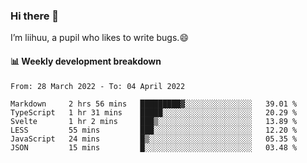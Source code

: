 ### Hi there 👋
I’m liihuu, a pupil who likes to write bugs.😄


#### 📊 Weekly development breakdown
<!--START_SECTION:waka-->

```text
From: 28 March 2022 - To: 04 April 2022

Markdown     2 hrs 56 mins   █████████▓░░░░░░░░░░░░░░░   39.01 %
TypeScript   1 hr 31 mins    █████░░░░░░░░░░░░░░░░░░░░   20.29 %
Svelte       1 hr 2 mins     ███▒░░░░░░░░░░░░░░░░░░░░░   13.89 %
LESS         55 mins         ███░░░░░░░░░░░░░░░░░░░░░░   12.20 %
JavaScript   24 mins         █▒░░░░░░░░░░░░░░░░░░░░░░░   05.35 %
JSON         15 mins         █░░░░░░░░░░░░░░░░░░░░░░░░   03.48 %
```

<!--END_SECTION:waka-->

<!--
**liihuu/liihuu** is a ✨ _special_ ✨ repository because its `README.md` (this file) appears on your GitHub profile.

Here are some ideas to get you started:

- 🔭 I’m currently working on ...
- 🌱 I’m currently learning ...
- 👯 I’m looking to collaborate on ...
- 🤔 I’m looking for help with ...
- 💬 Ask me about ...
- 📫 How to reach me: ...
- 😄 Pronouns: ...
- ⚡ Fun fact: ...
-->
